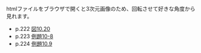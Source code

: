 htmlファイルをブラウザで開くと3次元画像のため、回転させて好きな角度から見れます。

* p.222 [図10.20](fig10_20.html)
* p.223 [例題10-8](ex10_8.html)
* p.224 [例題10.9](ex10_9.html)
